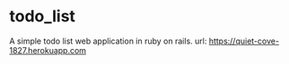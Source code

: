 # todo_list
A simple todo list web application in ruby on rails.
url: https://quiet-cove-1827.herokuapp.com
